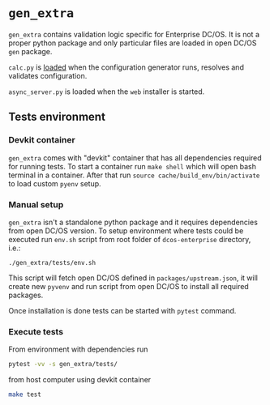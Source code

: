 # `gen_extra`

`gen_extra` contains validation logic specific for Enterprise DC/OS. It is not
a proper python package and only particular files are loaded in open DC/OS
`gen` package.

`calc.py` is [loaded](https://github.com/dcos/dcos/blob/3b0654ef58533765fb4536808b410862c8201a3c/gen/__init__.py#L455)
when the configuration generator runs, resolves and validates configuration.

`async_server.py` is loaded when the `web` installer is started.

## Tests environment

### Devkit container

`gen_extra` comes with "devkit" container that has all dependencies required
for running tests. To start a container run `make shell` which will open
bash terminal in a container. After that run `source cache/build_env/bin/activate`
to load custom `pyenv` setup.

### Manual setup

`gen_extra` isn't a standalone python package and it requires dependencies
from open DC/OS version. To setup environment where tests could be executed
run `env.sh` script from root folder of `dcos-enterprise` directory, i.e.:

```
./gen_extra/tests/env.sh
```

This script will fetch open DC/OS defined in `packages/upstream.json`, it will
create new `pyvenv` and run script from open DC/OS to install all required
packages.

Once installation is done tests can be started with `pytest` command.

### Execute tests

From environment with dependencies run

```sh
pytest -vv -s gen_extra/tests/
```

from host computer using devkit container

```sh
make test
```
